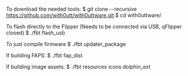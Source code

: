 To download the needed tools:
$ git clone --recursive https://github.com/with0utt/with0uttware.git
$ cd with0uttware/

To flash directly to the Flipper (Needs to be connected via USB, qFlipper closed)
$ ./fbt flash_usb

To just compile firmware
$ ./fbt updater_package

If building FAPS:
$ ./fbt fap_dist

If building image assets:
$ ./fbt resources icons dolphin_ext
